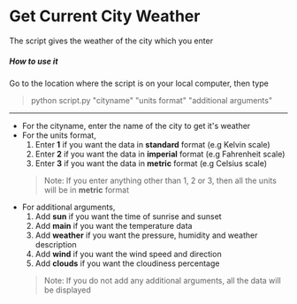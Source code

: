 # Get Current City Weather

The script gives the weather of the city which you enter

##### How to use it

Go to the location where the script is on your local computer,
then type 
> python script.py "cityname" "units format" "additional arguments"

---
* For the cityname, enter the name of the city to get it's weather
* For the units format, 
    1. Enter **1** if you want the data in **standard** format (e.g Kelvin scale)
    2. Enter **2** if you want the data in **imperial** format (e.g Fahrenheit scale)
    3. Enter **3** if you want the data in **metric** format (e.g Celsius scale)
    > Note: If you enter anything other than 1, 2 or 3, then all the units will be in **metric** format
* For additional arguments,
    1. Add **sun** if you want the time of sunrise and sunset
    2. Add **main** if you want the temperature data
    3. Add **weather** if you want the pressure, humidity and weather description
    4. Add **wind** if you want the wind speed and direction
    5. Add **clouds** if you want the cloudiness percentage
    > Note: If you do not add any additional arguments, all the data will be displayed

